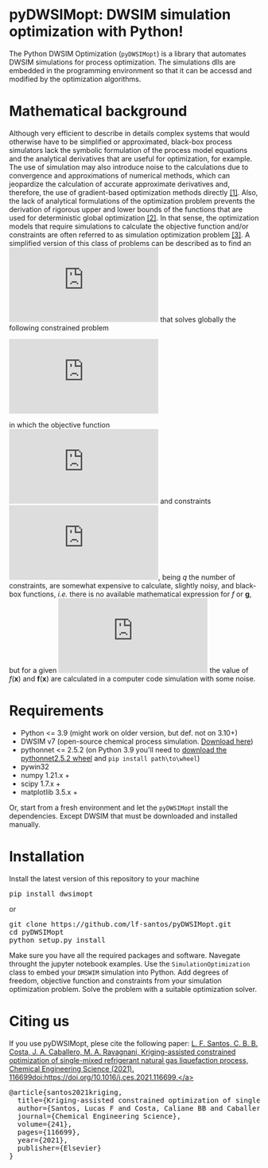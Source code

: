 # pyDWSIMopt: DWSIM simulation optimization with Python!

The Python DWSIM Optimization (`pyDWSIMopt`) is a library that automates DWSIM simulations for process optimization.
The simulations dlls are embedded in the programming environment so that it can be accessd and modified by the optimization algorithms.

# Mathematical background

Although very efficient to describe in details complex systems that would otherwise have to be simplified or approximated, black-box process simulators lack the symbolic formulation of the process model equations and the analytical derivatives that are useful for optimization, for example. The use of simulation may also introduce noise to the calculations due to convergence and approximations of numerical methods, which can jeopardize the calculation of accurate approximate derivatives and, therefore, the use of gradient-based optimization methods directly <a href="https://doi.org/10.1002/aic.11579">[1]</a>. Also, the lack of analytical formulations of the optimization problem prevents the derivation of rigorous upper and lower bounds of the functions that are used for deterministic global optimization <a href="https://doi.org/10.1007/s11590-016-1028-2">[2]</a>. In that sense, the optimization models that require simulations to calculate the objective function and/or constraints are often referred to as simulation optimization problem <a href="https://doi.org/10.1007/s10479-015-2019-x">[3]</a>. A simplified version of this class of problems can be described as to find an ![equation](https://latex.codecogs.com/svg.latex?%5Cinline%20%7B%5Ccolor%7BMagenta%7D%20%5Ctextbf%7Bx%7D%5E*%5Cin%20%5Cmathbb%7BR%7D%5En%7D) that solves globally the following constrained problem

![equation](https://latex.codecogs.com/svg.latex?%7B%5Ccolor%7BMagenta%7D%20%5Cbegin%7Balign*%7D%20%5Cmin_%7B%5Ctextbf%7Bx%7D%5Cin%20%5Cmathcal%7BD%7D%7D%26%20%5C%20%5C%20f%28%5Ctextbf%7Bx%7D%29%5C%5C%20s.t.%26%20%5C%20%5C%20%5Ctextbf%7Bg%7D%28%5Ctextbf%7Bx%7D%29%5Cle%200%2C%20%5Cend%7Balign%7D%7D)

in which the objective function ![equation](https://latex.codecogs.com/svg.latex?%5Cinline%20%7B%5Ccolor%7BMagenta%7D%20f%3A%5Cmathbb%7BR%7D%5En%5Cmapsto%20%5Cmathbb%7BR%7D%7D) and constraints ![equation](https://latex.codecogs.com/svg.latex?%5Cinline%20%7B%5Ccolor%7BMagenta%7D%20%5Ctextbf%7Bg%7D%3A%5Cmathbb%7BR%7D%5En%5Cmapsto%20%5Cmathbb%7BR%7D%5Eq%7D), being *q* the number of constraints, are somewhat expensive to calculate, slightly noisy, and black-box functions, *i.e.* there is no available mathematical expression for *f* or **g**, but for a given ![equation](https://latex.codecogs.com/svg.latex?%5Cinline%20%7B%5Ccolor%7BMagenta%7D%20%5Ctextbf%7Bx%7D%5Cin%5Cmathcal%7BD%7D%5Csubseteq%5Cmathbb%7BR%7D%5En%7D) the value of *f*(**x**) and **f**(**x**) are calculated in a computer code simulation with some noise.

# Requirements

- Python <= 3.9 (might work on older version, but def. not on 3.10+)
- DWSIM v7 (open-source chemical process simulation. <a href="https://dwsim.inforside.com.br/new/">Download here</a>)
- pythonnet <= 2.5.2 (on Python 3.9 you'll need to <a href="https://www.lfd.uci.edu/~gohlke/pythonlibs/#pythonnet">download the pythonnet2.5.2 wheel</a> and ``pip install path\to\wheel``)
- pywin32
- numpy 1.21.x +
- scipy 1.7.x +
- matplotlib 3.5.x +

Or, start from a fresh environment and let the `pyDWSIMopt` install the dependencies. Except DWSIM that must be downloaded and installed manually.

# Installation

Install the latest version of this repository to your machine

<pre>pip install dwsimopt</pre>
or
<pre>git clone https://github.com/lf-santos/pyDWSIMopt.git
cd pyDWSIMopt
python setup.py install
</pre>

Make sure you have all the required packages and software. Navegate throught the jupyter notebook examples. Use the `SimulationOptimization` class to embed your `DMSWIM` simulation into Python. Add degrees of freedom, objective function and constraints from your simulation optimization problem. Solve the problem with a suitable optimization solver.

# Citing us

If you use pyDWSIMopt, plese cite the following paper: <a href="https://doi.org/10.1016/j.ces.2021.116699" title="simulation optimization paper">L. F. Santos, C. B. B. Costa, J. A. Caballero, M. A. Ravagnani, Kriging-assisted constrained optimization of single-mixed refrigerant natural gas liquefaction process, Chemical Engineering Science (2021).
116699doi:https://doi.org/10.1016/j.ces.2021.116699.</a>

<pre>
@article{santos2021kriging,
  title={Kriging-assisted constrained optimization of single-mixed refrigerant natural gas liquefaction process},
  author={Santos, Lucas F and Costa, Caliane BB and Caballero, Jos{\'e} A and Ravagnani, Mauro ASS},
  journal={Chemical Engineering Science},
  volume={241},
  pages={116699},
  year={2021},
  publisher={Elsevier}
}
</pre>
